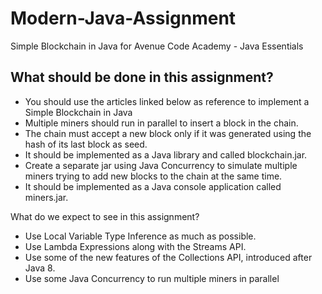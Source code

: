 # Modern-Java-Assignment
Simple Blockchain in Java for Avenue Code Academy - Java Essentials

## What should be done in this assignment?
- You should use the articles linked below as reference to implement a Simple Blockchain in Java
- Multiple miners should run in parallel to insert a block in the chain.
- The chain must accept a new block only if it was generated using the hash of its last block as seed.
- It should be implemented as a Java library and called blockchain.jar.
- Create a separate jar using Java Concurrency to simulate multiple miners trying to add new blocks to the chain at the same time.
- It should be implemented as a Java console application called miners.jar.

What do we expect to see in this assignment?
- Use Local Variable Type Inference as much as possible.
- Use Lambda Expressions along with the Streams API.
- Use some of the new features of the Collections API, introduced after Java 8.
- Use some Java Concurrency to run multiple miners in parallel
